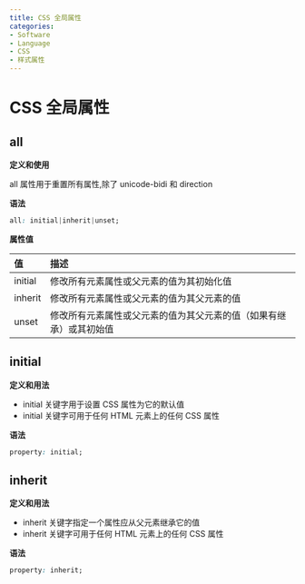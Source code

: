 ```yaml
---
title: CSS 全局属性
categories:
- Software
- Language
- CSS
- 样式属性
---
```

# CSS 全局属性

## all

**定义和使用**

all 属性用于重置所有属性,除了 unicode-bidi 和 direction

**语法**

```css
all: initial|inherit|unset;
```

**属性值**

| 值      | 描述                                                         |
| :------ | :----------------------------------------------------------- |
| initial | 修改所有元素属性或父元素的值为其初始化值                     |
| inherit | 修改所有元素属性或父元素的值为其父元素的值                   |
| unset   | 修改所有元素属性或父元素的值为其父元素的值（如果有继承）或其初始值 |

## initial

**定义和用法**

- initial 关键字用于设置 CSS 属性为它的默认值
- initial 关键字可用于任何 HTML 元素上的任何 CSS 属性

**语法**

```css
property: initial;
```

##  inherit

**定义和用法**

- inherit 关键字指定一个属性应从父元素继承它的值
- inherit 关键字可用于任何 HTML 元素上的任何 CSS 属性

**语法**

```css
property: inherit;
```




